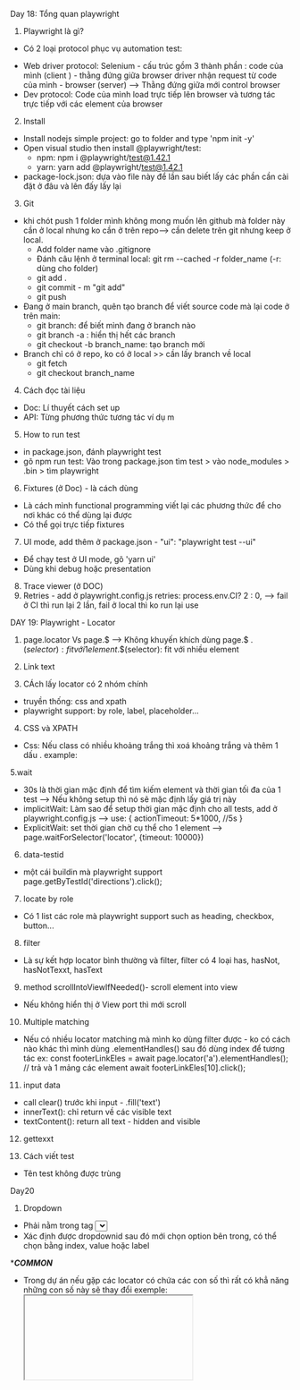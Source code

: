 Day 18: Tổng quan playwright
1. Playwright là gì?
- Có 2 loại protocol phục vụ automation test:
+ Web driver protocol: Selenium - cấu trúc gồm 3 thành phần : code của mình (client ) - thằng đứng giữa browser driver nhận request từ code của mình  - browser (server)
--> Thằng đứng giữa mới control browser
+ Dev protocol: Code của mình load trực tiếp lên browser và tương tác trực tiếp với các element của browser
2. Install
- Install nodejs simple project: go to folder and type  'npm init -y'
- Open visual studio then install @playwright/test:
    + npm: npm i @playwright/test@1.42.1
    + yarn: yarn add @playwright/test@1.42.1
- package-lock.json: dựa vào file này để lần sau biết lấy các phần cần cài đặt ở đâu và lên đấy lấy lại
3. Git
 - khi chót push 1 folder mình không mong muốn lên github mà folder này cần ở local nhưng ko cần ở trên repo--> cần delete trên git nhưng keep ở local.
    + Add folder name vào .gitignore
    + Đánh câu lệnh ở terminal local: git rm --cached -r folder_name  (-r: dùng cho folder)
    + git add .
    + git commit - m "git add"
    + git push
- Đang ở main branch, quên tạo branch để viết source code mà lại code ở trên main:
    + git branch: để biết mình đang ở branch nào
    + git branch -a : hiển thị hết các branch
    + git checkout -b branch_name: tạo branch mới
- Branch chỉ có ở repo, ko có ở local >> cần lấy branch về local
    + git fetch
    + git checkout branch_name
4. Cách đọc tài liệu
 - Doc: Lí thuyết cách set up
 - API: Từng phương thức tương tác ví dụ m
5. How to run test
 - in package.json, đánh playwright test
 - gõ npm run test:  Vào trong package.json tìm test > vào node_modules > .bin > tìm playwright
6. Fixtures (ở Doc) - là cách dùng
- Là cách mình functional programming viết lại các phương thức để cho nơi khác có thể dùng lại được
- Có thể gọi trực tiếp fixtures
7. UI mode, add thêm ở package.json - "ui": "playwright test --ui"
- Để chạy test ở UI mode, gõ 'yarn ui'
- Dùng khi debug hoặc presentation
8. Trace viewer (ở DOC)
9. Retries - add ở playwright.config.js
retries: process.env.CI? 2 : 0, --> fail ở CI thì run lại 2 lần, fail ở local thì ko run lại
use

DAY 19: Playwright - Locator
1. page.locator Vs page.$
--> Không khuyến khích dùng page.$
.$(selector) : fit với 1 element
.$$(selector): fit với nhiều element
2. Link text

3. CÁch lấy locator có 2 nhóm chính
- truyền thống: css and xpath
- playwright support: by role, label, placeholder...

4. CSS và XPATH
- Css: Nếu class có nhiều khoảng trắng thì xoá khoảng trắng và thêm 1 dấu .
example:

5.wait
- 30s là thời gian mặc định để tìm kiếm element và thời gian tối đa của 1 test
--> Nếu không setup thì nó sẽ mặc định lấy giá trị này
- implicitWait: Làm sao để setup thời gian mặc định cho all tests, add ở playwright.config.js 
--> use: {
    actionTimeout: 5*1000, //5s
}
- ExplicitWait: set thời gian chờ cụ thể cho 1 element
--> page.waitForSelector('locator', {timeout: 10000})

6. data-testid
- một cái buildin mà playwright support page.getByTestId('directions').click();

7. locate by role
 - Có 1 list các role mà playwright support such as heading, checkbox, button...

 8. filter
 - Là sự kết hợp locator bình thường và filter, filter có 4 loại has, hasNot, hasNotTexxt, hasText

 9. method scrollIntoViewIfNeeded()- scroll element into view
- Nếu không hiển thị ở View port thì mới scroll

 10. Multiple matching
 - Nếu có nhiều locator matching mà mình ko dùng filter được - ko có cách nào khác thì mình dùng .elementHandles() sau đó dùng index để tương tác
 ex: const footerLinkEles =  await page.locator('a').elementHandles(); // trả và 1 mảng các element
 await footerLinkEles[10].click();

11. input data
- call clear() trước khi input - .fill('text')
- innerText(): chỉ return về các visible text
- textContent(): return all text - hidden and visible

12. gettexxt

13. Cách viết test
- Tên test không được trùng

Day20
1. Dropdown
- Phải nằm trong tag <select>
- Xác định được dropdownid sau đó mới chọn option bên trong, có thể chọn bằng index, value hoặc label

****COMMON***
- Trong dự án nếu gặp các locator có chứa các con số thì rất có khẳ năng những con số này sẽ thay đổi
exemple: <iframe id = "mce_0_ifr">
==> select selector bắt đầu hoặc kết thúc bằng cái gì đó
$('iframe[id^="mce"]') // bắt đầu thì đội nón
$('iframe[id$="ifr"]') // ra đi thì tính tiền
$('iframe[id*="ifr"]') // id có chưa ifr - ở đầu hay đuôi đều được
************
2. iframe
- Phải target được iframe by using page.frameLocator('iframe_id');
- Nếu muốn tìm kiếm element của iframe thì ko dùng pageLocator mà dùng iframeLocator
- Muốn tương tác lại các element của page thì chỉ cần dùng page.locator();

==========COMMON======
* Nếu locator có chứa dấu '>' thì có nghĩa là đi sau nó (phải đúng level): chỉ match với level đầu tiên
- Nếu ko có dấu > thì chỉ cần chứa nó, ko cần là level đầu tiên
* Thời gian chờ đợi ở playwright default là 30s nếu mình không có thay đổi gì ở config
Muốn thay đổi thời gian này thì change ở playwright.config.js > use > actionTimeout
================

3. Hover and narrowdown searching scope
- Hover: Khi mouse hover thì element mới xuất hiện
-> Mình có các element có trùng locator --> muốn dùng locator chung cho các element này
- Narrowdown searching scope: Tìm một element từ một element khác để giới hạn vùng tìm kiếm (chứ không phải tìm element từ page), việc này thì mang lại những lại ích sau:
+ Có thể re-use lại được locator
+ Tạo được kỹ thuật component page, không phải page object model >> Hầu hết các model web bây giờ sẽ tạo ra các re-useable components




******** DECORATORS*********
- Decorators là một cách viết function mà mình có thể thêm các thuộc tính vào nó


Day 21
1. Alert
- Default: Thấy alert là dismiss nếu mình ko xử lý gì
- Phải define event (API > Page > Events) trước khi có action với alert
- JS confirm: Có confirm/cancel button: Trước khi accept/dismiss thì get content của alert: dialog.message()
- JS promt: Can input something inside alert
2. Execute js trên browser - dùng method evaluate()
- Trên browser thực hiện như thế nào thì viết y chang ở code - playwright như vậy
 - Execute mà ko có parameter: 
 - Execute và cần truyền parameter
 - Execute và có giá trị trả về